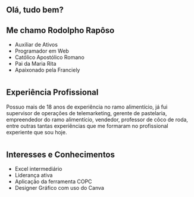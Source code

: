 # 
## Olá, tudo bem?
## Me chamo Rodolpho Rapôso
* Auxiliar de Ativos
* Programador em Web
* Católico Apostólico Romano
* Pai da Maria Rita
* Apaixonado pela Franciely
# 
## Experiência Profissional
Possuo mais de 18 anos de experiência no ramo alimentício, já fui supervisor de operações de telemarketing, gerente de pastelaria, empreendedor do ramo alimentício, vendedor, professor de côco de roda, entre outras tantas experiências que me formaram no profissional experiente que sou hoje.
# 
## Interesses e Conhecimentos
* Excel intermediário
* Liderança ativa
* Aplicação da ferramenta COPC
* Designer Gráfico com uso do Canva

